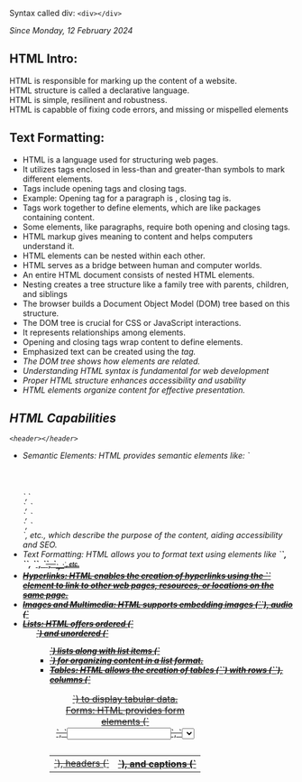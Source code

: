 Syntax called div: `<div></div>`


<i>Since Monday, 12 February 2024</i>
<h2>HTML Intro:</h2>

HTML is responsible for marking up the content of a website. <br>
HTML structure is called a declarative language. <br>
HTML is simple, resilinent and robustness. <br>
HTML  is capabble of fixing code errors, and missing or mispelled elements <br>

<h2>Text Formatting:</h2>

<ul>
<li>HTML is a language used for structuring web pages.</li>
<li>It utilizes tags enclosed in less-than and greater-than symbols to mark different elements.</li>
<li>Tags include opening tags and closing tags.</li>
<li>Example: Opening tag for a paragraph is , closing tag is.</li>
<li>Tags work together to define elements, which are like packages containing content.</li>
<li>Some elements, like paragraphs, require both opening and closing tags.<br></li>
<li>HTML markup gives meaning to content and helps computers understand it.</li>
<li>HTML elements can be nested within each other.</li>
<li>HTML serves as a bridge between human and computer worlds.</li>
<li>An entire HTML document consists of nested HTML elements.</li>
<li>Nesting creates a tree structure like a family tree with parents, children, and siblings</li>
<li>The  browser builds a Document Object Model (DOM) tree based on this structure.</li>
<li>The DOM tree is crucial for CSS or JavaScript interactions.</li>
<li>It represents relationships among elements.</li>
<li>Opening and closing tags wrap content to define elements.</li>
<li>Emphasized text can be created using the <em> tag.</li>
<li>The DOM tree shows how elements are related.</li>
<li>Understanding HTML syntax is fundamental for web development</li>
<li>Proper HTML structure enhances accessibility and usability</li>
<li>HTML elements <em>organize content for effective presentation.</li>
</ul>

## HTML Capabilities
`<header></header>`
  <ul>
  <li>Semantic Elements: HTML provides semantic elements like: `<header></header>`,`<footer></footer>`, `<nav>`, `<article>`, `<section>`, etc., which describe the purpose of the content, aiding accessibility and SEO.</li>
  <li>Text Formatting: HTML allows you to format text using elements like `<strong>`, `<em>`, `<u>`, `<s>`, `<sub>`, `<sup>`, etc.</li>
  <li>Hyperlinks: HTML enables the creation of hyperlinks using the `<a>` element to link to other web pages, resources, or locations on the same page.</li>
  <li>Images and Multimedia: HTML supports embedding images (`<img>`), audio (`<audio>`), and video (`<video>`) content into web pages.</li>
  <li>Lists: HTML offers ordered (`<ol>`) and unordered (`<ul>`) lists along with list items (`<li>`) for organizing content in a list format.</li>
  <li>Tables: HTML allows the creation of tables (`<table>`) with rows (`<tr>`), columns (`<td>`), headers (`<th>`), and captions (`<caption>`) to display tabular data.</li>
  <li>Forms: HTML provides form elements (`<form>`, `<input>`, `<select>`, `<textarea>`, etc.) for creating interactive input fields to collect user data.</li>
  <li>Metadata: HTML includes metadata elements like `<meta>` for providing information about the web page, such as character encoding, viewport settings, and keywords.</li>
  <li>Document Structure: HTML defines the overall structure of a web page, including headings (`<h1>` to `<h6>`), paragraphs (`<p>`), and divisions (`<div>`), allowing content organization and layout.</li>
  <li>Comments: HTML supports comments (`<!-- comment goes here -->`) to add notes or explanations within the code without affecting the rendered output.</li>
  <li>Embedded Scripts: HTML allows the inclusion of client-side scripts such as JavaScript (`<script>`) for enhancing interactivity and functionality.</li>
  <li>Inline Styles and External Stylesheets: HTML enables styling content using inline styles (`style` attribute) or by linking to external stylesheets (`<link>` element).</li>
  <li>Responsive Design: HTML, combined with CSS, facilitates the creation of responsive web pages that adapt to different screen sizes and devices.</li>
  <li>Accessibility Features: HTML provides features such as alt attributes for images (`alt=""`), ARIA roles and attributes, and semantic markup to improve accessibility for users with disabilities.</li>
  </ul>                                                                                                                                              
    
 
